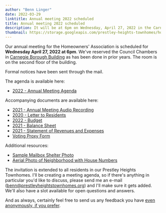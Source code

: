 ```yaml
---
author: "Benn Linger"
date: 2022-03-29
linktitle: Annual meeting 2022 scheduled
title: Annual meeting 2022 scheduled
description: It will be at 6pm on Wednesday, April 27, 2022 in the Carnegie Borough Council Chambers.
thumbnail: https://storage.googleapis.com/prestley-heights-townhomes/house-fronts-angle-2020-07-01.jpg
---
```


Our annual meeting for the Homeowners' Association is scheduled for **Wednesday April 27, 2022 at 6pm**. We've reserved the Council Chambers in [Carnegie Borough Building](https://www.google.com/maps/place/Carnegie+Borough+Building/@40.4043179,-80.0944187,17z/data=!3m2!4b1!5s0x8834f7d12a7021e5:0x526a5a1b39f80283!4m5!3m4!1s0x8834f7d3b463c99f:0x7a3f05159b2bed96!8m2!3d40.4043179!4d-80.0922247) as has been done in prior years. The room is on the second floor of the building.

Formal notices have been sent through the mail.

The agenda is available here:

 * [2022 - Annual Meeting Agenda](https://storage.googleapis.com/prestley-heights-townhomes/annual-meeting-agenda-2022.pdf)

Accompanying documents are available here:

 * [2021 - Annual Meeting Audio Recording](../annual-meeting-2021)
 * [2020 - Letter to Residents](https://storage.googleapis.com/prestley-heights-townhomes/letter-to-residents-2020.pdf)
 * [2022 - Budget](../budget-2022-chart/)
 * [2021 - Balance Sheet](https://storage.googleapis.com/prestley-heights-townhomes/balance-sheet-2021.pdf)
 * [2021 - Statement of Revenues and Expenses](https://storage.googleapis.com/prestley-heights-townhomes/statement-of-revenues-and-expenses-2021.pdf)
 * [Voting Proxy Form](https://storage.googleapis.com/prestley-heights-townhomes/voting-proxy-form.pdf)

Additional resources:

 * [Sample Mailbox Shelter Photo](https://storage.googleapis.com/prestley-heights-townhomes/sample-mailbox-shelter-2022.jpg)
 * [Aerial Photo of Neighborhood with House Numbers](https://storage.googleapis.com/prestley-heights-townhomes/aerial-stitched-2021-06-14-numbers.jpg)

The invitation is extended to all residents in our Prestley Heights Townhomes. I'll be creating a meeting agenda, so if there's anything in particular you'd like to discuss, please send me an e-mail ([benn@prestleyheightstownhomes.org](mailto:benn@prestleyheightstownhomes.org)) and I'll make sure it gets added. We'll also have a slot available for open questions and answers.

And as always, certainly feel free to send us any feedback you have [even anonymously, if you prefer](/feedback).